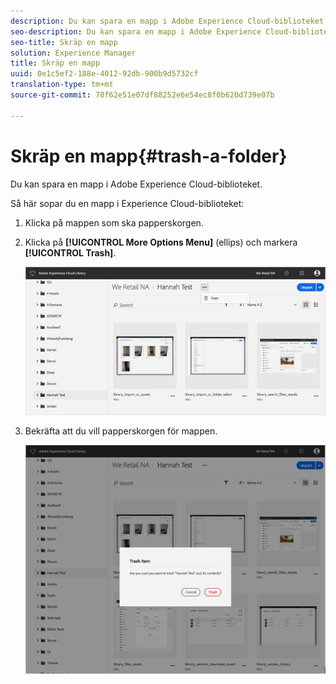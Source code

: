 ```yaml
---
description: Du kan spara en mapp i Adobe Experience Cloud-biblioteket.
seo-description: Du kan spara en mapp i Adobe Experience Cloud-biblioteket.
seo-title: Skräp en mapp
solution: Experience Manager
title: Skräp en mapp
uuid: 0e1c5ef2-188e-4012-92db-900b9d5732cf
translation-type: tm+mt
source-git-commit: 78f62e51e07df88252e6e54ec8f0b620d739e07b

---
```



# Skräp en mapp{#trash-a-folder}

Du kan spara en mapp i Adobe Experience Cloud-biblioteket.

Så här sopar du en mapp i Experience Cloud-biblioteket:

1. Klicka på mappen som ska papperskorgen.
1. Klicka på **[!UICONTROL More Options Menu]** (ellips) och markera **[!UICONTROL Trash]**.

   ![](assets/library_folder_trash.png)

1. Bekräfta att du vill papperskorgen för mappen.

   ![](assets/library_folder_trash_confirm.png)

